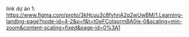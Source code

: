 link dự án 1:
https://www.figma.com/proto/3kHcuu3c8fvhnA2q2wUwBM/1.Learning-landing-page?node-id=4-2&p=f&t=tGeFColqormBA0je-0&scaling=min-zoom&content-scaling=fixed&page-id=0%3A1
